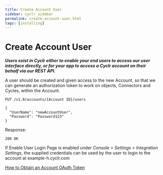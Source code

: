 ```yaml
---
title: Create Account User
sidebar: cyclr_sidebar
permalink: create-account-user.html
tags: [installing]
---
```


# Create Account User #

**_Users exist in Cyclr either to enable your end users to access our user interface directly, or for your app to access a Cyclr account on their behalf via our REST API._**

A user should be created and given access to the new Account, so that we can generate an authorization token to work on objects, Connectors and Cycles, within the Account.

    PUT /v1.0/accounts/{Account ID}/users

    {
      "UserName": "newAccountUser",
      "Password": "Password123"
    }

Response:

    200 OK

If Enable User Login Page is enabled under _Console > Settings > Integration Settings_, the supplied credentials can be used by the user to login to the account at example-h.cyclr.com

[How to Obtain an Account OAuth Token](./obtain-account-authorization-token)